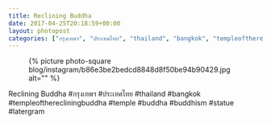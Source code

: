 ```yaml
---
title: Reclining Buddha
date: 2017-04-25T20:18:59+00:00
layout: photopost
categories: ["กรุงเทพฯ", "ประเทศไทย", "thailand", "bangkok", "templeoftherecliningbuddha", "temple", "buddha", "buddhism", "statue", "latergram", "photos", "instagram"]
---
```


<figure class="photo photo--square">
  {% picture photo-square blog/instagram/b86e3be2bedcd8848d8f50be94b90429.jpg alt="" %}
</figure>

Reclining Buddha
#กรุงเทพฯ #ประเทศไทย #thailand #bangkok #templeoftherecliningbuddha #temple #buddha #buddhism #statue #latergram
